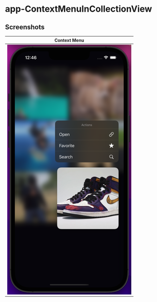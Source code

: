 # app-ContextMenuInCollectionView

## Screenshots

| Context Menu | 
| --- |  
| ![](https://github.com/jervygu/app-ContextMenuInCollectionView/blob/main/Screen%20Shot%202022-08-10%20at%2012.46.20%20PM.png)|
